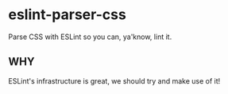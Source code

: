 # eslint-parser-css

Parse CSS with ESLint so you can, ya'know, lint it.

## WHY ##

ESLint's infrastructure is great, we should try and make use of it!
